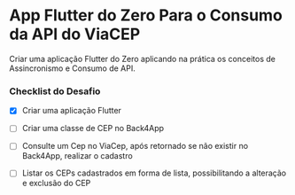 # App Flutter do Zero Para o Consumo da API do ViaCEP

Criar uma aplicação Flutter do Zero aplicando na prática os conceitos de Assincronismo e Consumo de API.

### Checklist do Desafio

- [x] Criar uma aplicação Flutter​

- [ ] Criar uma classe de CEP no Back4App​

- [ ] Consulte um Cep no ViaCep, após retornado se não existir no Back4App, realizar o cadastro​

- [ ] Listar os CEPs cadastrados em forma de lista, possibilitando a alteração e exclusão do CEP​
